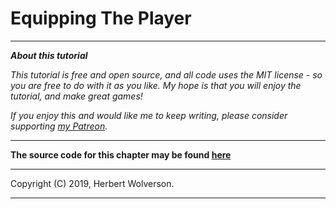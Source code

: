 # Equipping The Player

---

***About this tutorial***

*This tutorial is free and open source, and all code uses the MIT license - so you are free to do with it as you like. My hope is that you will enjoy the tutorial, and make great games!*

*If you enjoy this and would like me to keep writing, please consider supporting [my Patreon](https://www.patreon.com/blackfuture).*

---

**The source code for this chapter may be found [here](https://github.com/thebracket/rustrogueliketutorial/tree/master/chapter-14-gear)**

---

Copyright (C) 2019, Herbert Wolverson.

---